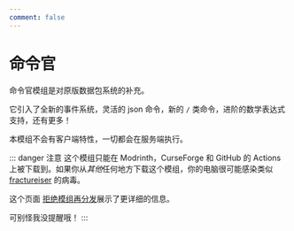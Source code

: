 ```yaml
---
comment: false
---
```


# 命令官 <Badge type="warning" text="beta" />

命令官模组是对原版数据包系统的补充。

它引入了全新的事件系统，灵活的 json 命令，新的 `/` 类命令，进阶的数学表达式支持，还有更多！

本模组不会有客户端特性，一切都会在服务端执行。

::: danger 注意
这个模组只能在 Modrinth，CurseForge 和 GitHub 的 Actions 上被下载到。如果你从*其他*任何地方下载这个模组，你的电脑很可能感染类似 [fractureiser](https://github.com/fractureiser-investigation/fractureiser) 的病毒。

这个页面 [拒绝模组再分发](https://stopmodreposts.org/)展示了更详细的信息。

可别怪我没提醒哦！
:::

